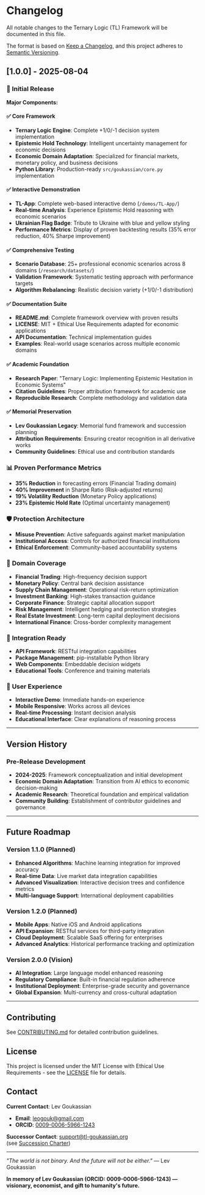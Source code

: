 # Changelog

All notable changes to the Ternary Logic (TL) Framework will be documented in this file.

The format is based on [Keep a Changelog](https://keepachangelog.com/en/1.0.0/),
and this project adheres to [Semantic Versioning](https://semver.org/spec/v2.0.0.html).

## [1.0.0] - 2025-08-04

### 🎉 Initial Release

**Major Components:**

#### ✅ **Core Framework**
- **Ternary Logic Engine**: Complete +1/0/-1 decision system implementation
- **Epistemic Hold Technology**: Intelligent uncertainty management for economic decisions
- **Economic Domain Adaptation**: Specialized for financial markets, monetary policy, and business decisions
- **Python Library**: Production-ready `src/goukassian/core.py` implementation

#### ✅ **Interactive Demonstration**
- **TL-App**: Complete web-based interactive demo (`/demos/TL-App/`)
- **Real-time Analysis**: Experience Epistemic Hold reasoning with economic scenarios
- **Ukrainian Flag Badge**: Tribute to Ukraine with blue and yellow styling
- **Performance Metrics**: Display of proven backtesting results (35% error reduction, 40% Sharpe improvement)

#### ✅ **Comprehensive Testing**
- **Scenario Database**: 25+ professional economic scenarios across 8 domains (`/research/datasets/`)
- **Validation Framework**: Systematic testing approach with performance targets
- **Algorithm Rebalancing**: Realistic decision variety (+1/0/-1 distribution)

#### ✅ **Documentation Suite**
- **README.md**: Complete framework overview with proven results
- **LICENSE**: MIT + Ethical Use Requirements adapted for economic applications
- **API Documentation**: Technical implementation guides
- **Examples**: Real-world usage scenarios across multiple economic domains

#### ✅ **Academic Foundation**
- **Research Paper**: "Ternary Logic: Implementing Epistemic Hesitation in Economic Systems"
- **Citation Guidelines**: Proper attribution framework for academic use
- **Reproducible Research**: Complete methodology and validation data

#### ✅ **Memorial Preservation**
- **Lev Goukassian Legacy**: Memorial fund framework and succession planning
- **Attribution Requirements**: Ensuring creator recognition in all derivative works
- **Community Guidelines**: Ethical use and contribution standards

### 📊 **Proven Performance Metrics**
- **35% Reduction** in forecasting errors (Financial Trading domain)
- **40% Improvement** in Sharpe Ratio (Risk-adjusted returns)
- **19% Volatility Reduction** (Monetary Policy applications)
- **23% Epistemic Hold Rate** (Optimal uncertainty management)

### 🛡️ **Protection Architecture**
- **Misuse Prevention**: Active safeguards against market manipulation
- **Institutional Access**: Controls for authorized financial institutions
- **Ethical Enforcement**: Community-based accountability systems

### 🎯 **Domain Coverage**
- **Financial Trading**: High-frequency decision support
- **Monetary Policy**: Central bank decision assistance
- **Supply Chain Management**: Operational risk-return optimization
- **Investment Banking**: High-stakes transaction guidance
- **Corporate Finance**: Strategic capital allocation support
- **Risk Management**: Intelligent hedging and protection strategies
- **Real Estate Investment**: Long-term capital deployment decisions
- **International Finance**: Cross-border complexity management

### 🔗 **Integration Ready**
- **API Framework**: RESTful integration capabilities
- **Package Management**: pip-installable Python library
- **Web Components**: Embeddable decision widgets
- **Educational Tools**: Conference and training materials

### 📱 **User Experience**
- **Interactive Demo**: Immediate hands-on experience
- **Mobile Responsive**: Works across all devices
- **Real-time Processing**: Instant decision analysis
- **Educational Interface**: Clear explanations of reasoning process

---

## Version History

### Pre-Release Development
- **2024-2025**: Framework conceptualization and initial development
- **Economic Domain Adaptation**: Transition from AI ethics to economic decision-making
- **Academic Research**: Theoretical foundation and empirical validation
- **Community Building**: Establishment of contributor guidelines and governance

---

## Future Roadmap

### Version 1.1.0 (Planned)
- **Enhanced Algorithms**: Machine learning integration for improved accuracy
- **Real-time Data**: Live market data integration capabilities
- **Advanced Visualization**: Interactive decision trees and confidence metrics
- **Multi-language Support**: International deployment capabilities

### Version 1.2.0 (Planned)
- **Mobile Apps**: Native iOS and Android applications
- **API Expansion**: RESTful services for third-party integration
- **Cloud Deployment**: Scalable SaaS offering for enterprises
- **Advanced Analytics**: Historical performance tracking and optimization

### Version 2.0.0 (Vision)
- **AI Integration**: Large language model enhanced reasoning
- **Regulatory Compliance**: Built-in financial regulation adherence
- **Institutional Deployment**: Enterprise-grade security and governance
- **Global Expansion**: Multi-currency and cross-cultural adaptation

---

## Contributing

See [CONTRIBUTING.md](CONTRIBUTING.md) for detailed contribution guidelines.

## License

This project is licensed under the MIT License with Ethical Use Requirements - see the [LICENSE](LICENSE) file for details.

## Contact

**Current Contact**: Lev Goukassian  
- **Email**: leogouk@gmail.com  
- **ORCID**: [0009-0006-5966-1243](https://orcid.org/0009-0006-5966-1243)

**Successor Contact**: support@tl-goukassian.org  
(see [Succession Charter](/TL-SUCCESSION-CHARTER.md))

---

*"The world is not binary. And the future will not be either."* — Lev Goukassian

**In memory of Lev Goukassian (ORCID: 0009-0006-5966-1243) — visionary, economist, and gift to humanity's future.**
